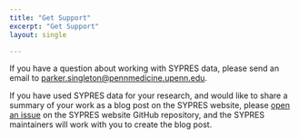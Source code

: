 ```yaml
---
title: "Get Support"
excerpt: "Get Support"
layout: single

---
```


If you have a question about working with SYPRES data,
please send an email to parker.singleton@pennmedicine.upenn.edu.

If you have used SYPRES data for your research,
and would like to share a summary of your work as a blog post on the SYPRES website,
please [open an issue](https://github.com/PennLINC/sypres-docs/issues/new/choose) on the SYPRES website GitHub repository,
and the SYPRES maintainers will work with you to create the blog post.
